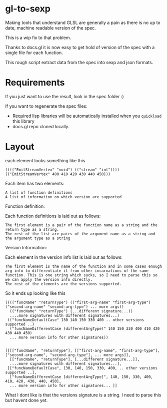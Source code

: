 # gl-to-sexp

Making tools that understand GLSL are generally a pain as there is no up to date, machine readable version of the spec.

This is a wip fix to that problem.

Thanks to docs.gl it is now easy to get hold of version of the spec with a single file for each function.

This rough script extract data from the spec into sexp and json formats.

Requirements
============
If you just want to use the result, look in the spec folder :)

If you want to regenerate the spec files:

- Required lisp libraries will be automatically installed when you `quickload` this library
- docs.gl repo cloned locally.

Layout
======

each element looks something like this

    (((("EmitStreamVertex" "void") (("stream" "int"))))
    (("EmitStreamVertex" 400 410 420 430 440 450)))

Each item has two elements:

    A list of function definitions
    A list of information on which version are supported

Function definition:

Each function definitions is laid out as follows:

    The first element is a pair of the function name as a string and the return type as a string.
    The rest of the list are pairs of the argument name as a string and the argument type as a string

Version Information:

Each element in the version info list is laid out as follows:

    The first element is the name of the function and in some cases enough arg info to differentiate it from other incarnations of the same function. This is one string which sucks, so I need to parse this so we can apply the version info directly.
    The rest of the elements are the versions supported.


So it ends up looking like this

    (((("funcName" "returnType") (("first-arg-name" "first-arg-type") ("second-arg-name" "second-arg-type") ... more args))
      (("funcName" "returnType") (...differenτ signature...))
      ....more signatures with different signatures...)
     (("funcNameDefaultCase" 130 140 150 330 400 .. other versions supported ..)
      ("funcNameDifferentCase (differentArgType)" 140 150 330 400 410 420 430 440 450)
      ... more version info for other signatures))


    [[[["funcName", "returnType"], [["first-arg-name", "first-arg-type"], ["second-arg-name", "second-arg-type"], ... more args]],
      [["funcName", "returnType"], [...differenτ signature...]],
      ....more signatures with different signatures...],
     [["funcNameDefaultCase", 130, 140, 150, 330, 400, .. other versions supported ..],
      ["funcNameDifferentCase [differentArgType]", 140, 150, 330, 400, 410, 420, 430, 440, 450],
      ... more version info for other signatures... ]]

What Ι dont like is that the versions signature is a string. I need to parse this but havent done yet.
